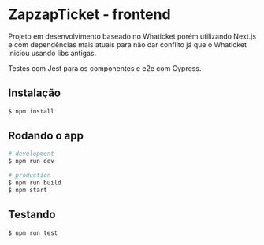 # ZapzapTicket - frontend

Projeto em desenvolvimento baseado no Whaticket porém utilizando Next.js e com dependências mais atuais para não dar conflito já que o Whaticket iniciou usando libs antigas.

Testes com Jest para os componentes e e2e com Cypress.

## Instalação

```bash
$ npm install
```

## Rodando o app

```bash
# development
$ npm run dev

# production
$ npm run build
$ npm start
```

## Testando

```bash
$ npm run test
```